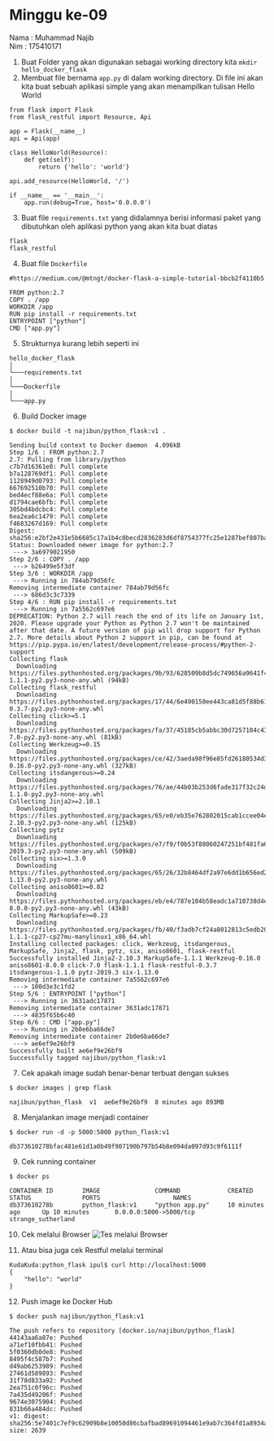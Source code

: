 # Minggu ke-09  
Nama : Muhammad Najib   
Nim  : 175410171

1. Buat Folder yang akan digunakan sebagai working directory kita
```mkdir hello_docker_flask```
2. Membuat file bernama `app.py` di dalam working directory. Di file ini akan kita buat sebuah aplikasi simple yang akan menampilkan tulisan Hello World
```# app.py - a minimal flask api using flask_restful
from flask import Flask
from flask_restful import Resource, Api

app = Flask(__name__)
api = Api(app)

class HelloWorld(Resource):
    def get(self):
        return {'hello': 'world'}

api.add_resource(HelloWorld, '/')

if __name__ == '__main__':
    app.run(debug=True, host='0.0.0.0')
```
3. Buat file `requirements.txt` yang didalamnya berisi informasi paket yang dibutuhkan oleh aplikasi python yang akan kita buat diatas
```
flask  
flask_restful
```
4. Buat file `Dockerfile` 
```
#https://medium.com/@mtngt/docker-flask-a-simple-tutorial-bbcb2f4110b5

FROM python:2.7
COPY . /app
WORKDIR /app
RUN pip install -r requirements.txt
ENTRYPOINT ["python"]
CMD ["app.py"]
```
5. Strukturnya kurang lebih seperti ini
```
hello_docker_flask
│
└───requirements.txt
│
└───Dockerfile
│
└───app.py
```
6. Build Docker image
```
$ docker build -t najibun/python_flask:v1 .

Sending build context to Docker daemon  4.096kB
Step 1/6 : FROM python:2.7
2.7: Pulling from library/python
c7b7d16361e0: Pull complete 
b7a128769df1: Pull complete 
1128949d0793: Pull complete 
667692510b70: Pull complete 
bed4ecf88e6a: Pull complete 
d1794cae6bfb: Pull complete 
305bd4bdcbc4: Pull complete 
6ea2ea6c1479: Pull complete 
f4683267d169: Pull complete 
Digest: sha256:e2bf2e431e5b6685c17a1b4c0becd2836283d6df8754377fc25e1287bef807ba
Status: Downloaded newer image for python:2.7
 ---> 3a6979021950
Step 2/6 : COPY . /app
 ---> b26499e5f3df
Step 3/6 : WORKDIR /app
 ---> Running in 784ab79d56fc
Removing intermediate container 784ab79d56fc
 ---> 686d3c3c7339
Step 4/6 : RUN pip install -r requirements.txt
 ---> Running in 7a5562c697e6
DEPRECATION: Python 2.7 will reach the end of its life on January 1st, 2020. Please upgrade your Python as Python 2.7 won't be maintained after that date. A future version of pip will drop support for Python 2.7. More details about Python 2 support in pip, can be found at https://pip.pypa.io/en/latest/development/release-process/#python-2-support
Collecting flask
  Downloading https://files.pythonhosted.org/packages/9b/93/628509b8d5dc749656a9641f4caf13540e2cdec85276964ff8f43bbb1d3b/Flask-1.1.1-py2.py3-none-any.whl (94kB)
Collecting flask_restful
  Downloading https://files.pythonhosted.org/packages/17/44/6e490150ee443ca81d5f88b61bb4bbb133d44d75b0b716ebe92489508da4/Flask_RESTful-0.3.7-py2.py3-none-any.whl
Collecting click>=5.1
  Downloading https://files.pythonhosted.org/packages/fa/37/45185cb5abbc30d7257104c434fe0b07e5a195a6847506c074527aa599ec/Click-7.0-py2.py3-none-any.whl (81kB)
Collecting Werkzeug>=0.15
  Downloading https://files.pythonhosted.org/packages/ce/42/3aeda98f96e85fd26180534d36570e4d18108d62ae36f87694b476b83d6f/Werkzeug-0.16.0-py2.py3-none-any.whl (327kB)
Collecting itsdangerous>=0.24
  Downloading https://files.pythonhosted.org/packages/76/ae/44b03b253d6fade317f32c24d100b3b35c2239807046a4c953c7b89fa49e/itsdangerous-1.1.0-py2.py3-none-any.whl
Collecting Jinja2>=2.10.1
  Downloading https://files.pythonhosted.org/packages/65/e0/eb35e762802015cab1ccee04e8a277b03f1d8e53da3ec3106882ec42558b/Jinja2-2.10.3-py2.py3-none-any.whl (125kB)
Collecting pytz
  Downloading https://files.pythonhosted.org/packages/e7/f9/f0b53f88060247251bf481fa6ea62cd0d25bf1b11a87888e53ce5b7c8ad2/pytz-2019.3-py2.py3-none-any.whl (509kB)
Collecting six>=1.3.0
  Downloading https://files.pythonhosted.org/packages/65/26/32b8464df2a97e6dd1b656ed26b2c194606c16fe163c695a992b36c11cdf/six-1.13.0-py2.py3-none-any.whl
Collecting aniso8601>=0.82
  Downloading https://files.pythonhosted.org/packages/eb/e4/787e104b58eadc1a710738d4e418d7e599e4e778e52cb8e5d5ef6ddd5833/aniso8601-8.0.0-py2.py3-none-any.whl (43kB)
Collecting MarkupSafe>=0.23
  Downloading https://files.pythonhosted.org/packages/fb/40/f3adb7cf24a8012813c5edb20329eb22d5d8e2a0ecf73d21d6b85865da11/MarkupSafe-1.1.1-cp27-cp27mu-manylinux1_x86_64.whl
Installing collected packages: click, Werkzeug, itsdangerous, MarkupSafe, Jinja2, flask, pytz, six, aniso8601, flask-restful
Successfully installed Jinja2-2.10.3 MarkupSafe-1.1.1 Werkzeug-0.16.0 aniso8601-8.0.0 click-7.0 flask-1.1.1 flask-restful-0.3.7 itsdangerous-1.1.0 pytz-2019.3 six-1.13.0
Removing intermediate container 7a5562c697e6
 ---> 100d3e3c1fd2
Step 5/6 : ENTRYPOINT ["python"]
 ---> Running in 3631adc17871
Removing intermediate container 3631adc17871
 ---> 4835f65b6c40
Step 6/6 : CMD ["app.py"]
 ---> Running in 2b0e6ba66de7
Removing intermediate container 2b0e6ba66de7
 ---> ae6ef9e26bf9
Successfully built ae6ef9e26bf9
Successfully tagged najibun/python_flask:v1
```
7. Cek apakah image sudah benar-benar terbuat dengan sukses
```
$ docker images | grep flask

najibun/python_flask  v1  ae6ef9e26bf9  8 minutes ago 893MB
```
8. Menjalankan image menjadi container
```
$ docker run -d -p 5000:5000 python_flask:v1

db373610278bfac481e61d1a0b49f907190b797b54b8e094da097d93c9f6111f
```
9. Cek running container
```
$ docker ps 

CONTAINER ID        IMAGE               COMMAND             CREATED             STATUS              PORTS                    NAMES
db373610278b        python_flask:v1     "python app.py"     10 minutes ago      Up 10 minutes       0.0.0.0:5000->5000/tcp   strange_sutherland
```
10. Cek melalui Browser
![Tes melalui Browser](browser.png)

11. Atau bisa juga cek Restful melalui terminal
```
KudaKuda:python_flask ipul$ curl http://localhost:5000
{
    "hello": "world"
}
```
12. Push image ke Docker Hub
```
$ docker push najibun/python_flask:v1

The push refers to repository [docker.io/najibun/python_flask]
44143aa6a87e: Pushed 
a71ef10fbb41: Pushed 
5f0360db0de8: Pushed 
8495f4c587b7: Pushed 
d49ab6253989: Pushed 
27461d589893: Pushed 
31f78d833a92: Pushed 
2ea751c0f96c: Pushed 
7a435d49206f: Pushed 
9674e3075904: Pushed 
831b66a484dc: Pushed 
v1: digest: sha256:5e7401c7ef9c62909b8e10050d86cbafbad89691094461e9ab7c364fd1a8934a size: 2639
```

